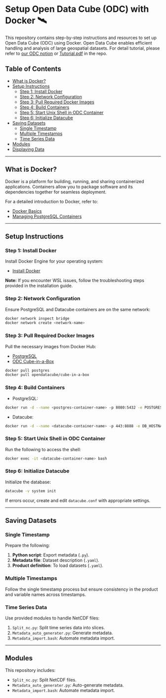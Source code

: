 # Setup Open Data Cube (ODC) with Docker 🛰

This repository contains step-by-step instructions and resources to set up Open Data Cube (ODC) using Docker. Open Data Cube enables efficient handling and analysis of large geospatial datasets. For detail tutorial, please refer to [our ODC notion](https://chingchunchou.notion.site/Setup-ODC-with-Docker-ba965c73e071492a80d2f5a302a1d374) or [Tutorial.pdf](https://github.com/NTU-CompHydroMet-Lab/OpenDataCube/blob/main/Tutorial.pdf) in the repo.

## Table of Contents
- [What is Docker?](#what-is-docker)
- [Setup Instructions](#setup-instructions)
  - [Step 1: Install Docker](#step-1-install-docker)
  - [Step 2: Network Configuration](#step-2-network-configuration)
  - [Step 3: Pull Required Docker Images](#step-3-pull-required-docker-images)
  - [Step 4: Build Containers](#step-4-build-containers)
  - [Step 5: Start Unix Shell in ODC Container](#step-5-start-unix-shell-in-odc-container)
  - [Step 6: Initialize Datacube](#step-6-initialize-datacube)
- [Saving Datasets](#saving-datasets)
  - [Single Timestamp](#single-timestamp)
  - [Multiple Timestamps](#multiple-timestamps)
  - [Time Series Data](#time-series-data)
- [Modules](#modules)
- [Displaying Data](#displaying-data)

---

## What is Docker?

Docker is a platform for building, running, and sharing containerized applications. Containers allow you to package software and its dependencies together for seamless deployment.

For a detailed introduction to Docker, refer to:
- [Docker Basics](https://medium.com/alberthg-docker-notes/docker%E7%AD%86%E8%A8%98-docker%E5%9F%BA%E7%A4%8E%E6%95%99%E5%AD%B8-7bbe3a351caf)
- [Managing PostgreSQL Containers](https://medium.com/alberthg-docker-notes/docker%E7%AD%86%E8%A8%98-%E9%80%B2%E5%85%A5container-%E5%BB%BA%E7%AB%8B%E4%B8%A6%E6%93%8D%E4%BD%9C-postgresql-container-d221ba39aaec)

---

## Setup Instructions

### Step 1: Install Docker
Install Docker Engine for your operating system:
- [Install Docker](https://docs.docker.com/engine/install/)

**Note:** If you encounter WSL issues, follow the troubleshooting steps provided in the installation guide.

### Step 2: Network Configuration
Ensure PostgreSQL and Datacube containers are on the same network:
```bash
docker network inspect bridge
docker network create <network-name>
```

### Step 3: Pull Required Docker Images
Pull the necessary images from Docker Hub:
- [PostgreSQL](https://hub.docker.com/_/postgres)
- [ODC Cube-in-a-Box](https://hub.docker.com/r/opendatacube/cube-in-a-box)
```bash
docker pull postgres
docker pull opendatacube/cube-in-a-box
```

### Step 4: Build Containers
- PostgreSQL:
```bash
docker run -d --name <postgres-container-name> -p 8080:5432 -e POSTGRES_PASSWORD=<password> postgres
```
- Datacube:
```bash
docker run -d --name <datacube-container-name> -p 443:8888 -e DB_HOSTNAME=postgres -e DB_USERNAME=postgres -e DB_PASSWORD=<password> opendatacube/cube-in-a-box
```

### Step 5: Start Unix Shell in ODC Container
Run the following to access the shell:
```bash
docker exec -it <datacube-container-name> bash
```

### Step 6: Initialize Datacube
Initialize the database:
```bash
datacube -v system init
```
If errors occur, create and edit `datacube.conf` with appropriate settings.

---

## Saving Datasets

### Single Timestamp
Prepare the following:
1. **Python script**: Export metadata (`.py`).
2. **Metadata file**: Dataset description (`.yaml`).
3. **Product definition**: To load datasets (`.yaml`).

### Multiple Timestamps
Follow the single timestamp process but ensure consistency in the product and variable names across timestamps.

### Time Series Data
Use provided modules to handle NetCDF files:
1. `Split_nc.py`: Split time series data into slices.
2. `Metadata_auto_generater.py`: Generate metadata.
3. `Metadata_import.bash`: Automate metadata import.

---

## Modules
This repository includes:
- `Split_nc.py`: Split NetCDF files.
- `Metadata_auto_generater.py`: Auto-generate metadata.
- `Metadata_import.bash`: Automate metadata import.
